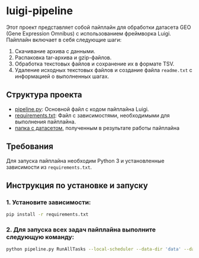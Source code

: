 # luigi-pipeline
Этот проект представляет собой пайплайн для обработки датасета GEO (Gene Expression Omnibus) с использованием фреймворка Luigi. Пайплайн включает в себя следующие шаги:

1. Скачивание архива с данными.
2. Распаковка tar-архива и gzip-файлов.
3. Обработка текстовых файлов и сохранение их в формате TSV.
4. Удаление исходных текстовых файлов и создание файла `readme.txt` с информацией о выполненных шагах.

## Структура проекта
- [pipeline.py](https://github.com/L-Gaysina/luigi-pipeline/blob/main/pipeline.py): Основной файл с кодом пайплайна Luigi.
- [requirements.txt](https://github.com/L-Gaysina/luigi-pipeline/blob/main/requirements.txt): Файл с зависимостями, необходимыми для выполнения пайплайна.
- [папка с датасетом](https://drive.google.com/drive/folders/1Cd430AMsyauHSPOnKTbnVI9N4XYvCnaO?usp=sharing), полученным в результате работы пайплайна

## Требования

Для запуска пайплайна необходим Python 3 и установленные зависимости из `requirements.txt`.

## Инструкция по установке и запуску

### 1. Установите зависимости:

```bash
pip install -r requirements.txt
```    

### 2. Для запуска всех задач пайплайна выполните следующую команду:

```bash
python pipeline.py RunAllTasks --local-scheduler --data-dir 'data' --dataset-series 'GSE68nnn' --dataset-name 'GSE68849'
```
